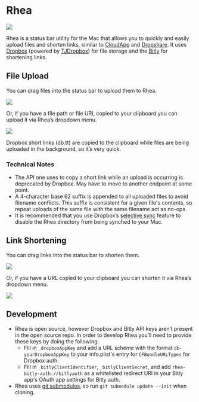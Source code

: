 # Rhea

[![](https://dl.dropboxusercontent.com/s/ic4r48xv2ru5r3l/4ba5c0bcdbdf7d79eb87a72f42f16f72-12wH.jpg?dl=0)](https://en.wikipedia.org/wiki/Rhea_(moon))

Rhea is a status bar utility for the Mac that allows you to quickly and easily upload files and shorten links, similar to [CloudApp](https://www.getcloudapp.com/) and [Dropshare](https://getdropsha.re/). It uses [Dropbox](https://www.dropbox.com/developers) (powered by [TJDropbox](https://github.com/timonus/TJDropbox)) for file storage and the [Bitly](https://dev.bitly.com) for shortening links.

## File Upload

You can drag files into the status bar to upload them to Rhea.

![](https://dl.dropboxusercontent.com/s/g9drnbw4rpr9ytt/1-vC9R.gif?dl=0)

Or, if you have a file path or file URL copied to your clipboard you can upload it via Rhea’s dropdown menu.

![](https://dl.dropboxusercontent.com/s/ae44aa9z4p9a3ig/2-bxlw.gif?dl=0)

Dropbox short links (db.tt) are copied to the clipboard while files are being uploaded in the background, so it’s very quick.

### Technical Notes
- The API one uses to copy a short link while an upload is occurring is deprecated by Dropbox. May have to move to another endpoint at some point.
- A 4-character base 62 suffix is appended to all uploaded files to avoid filename conflicts. This suffix is consistent for a given file's contents, so repeat uploads of the same file with the same filename act as no-ops.
- It is recommended that you use Dropbox’s [selective sync](https://www.dropbox.com/en/help/175) feature to disable the Rhea directory from being synched to your Mac.

## Link Shortening

You can drag links into the status bar to shorten them.

![](https://dl.dropboxusercontent.com/s/8sgrwkzcnib5isl/3-JqyP.gif?dl=0)

Or, if you have a URL copied to your clipboard you can shorten it via Rhea’s dropdown menu.

![](https://dl.dropboxusercontent.com/s/yo2brd16yl7q91k/4-6ql9.gif?dl=0)

## Development

- Rhea is open source, however Dropbox and Bitly API keys aren’t present in the open source repo. In order to develop Rhea you’ll need to provide these keys by doing the following:
	- Fill in `_dropboxAppKey` and add a URL scheme with the format `db-yourDropboxAppKey` to your info.plist's entry for `CFBundleURLTypes` for Dropbox auth.
	- Fill in `_bitlyClientIdentifier`, `_bitlyClientSecret`, and add `rhea-bitly-auth://bitlyauth` as a whitelisted redirect URI in your Bitly app's OAuth app settings for Bitly auth.
- Rhea uses [git submodules](https://git-scm.com/book/en/v2/Git-Tools-Submodules), so run `git submodule update --init` when cloning.